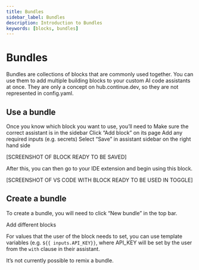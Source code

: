 ```yaml
---
title: Bundles
sidebar_label: Bundles
description: Introduction to Bundles
keywords: [blocks, bundles]
---
```


# Bundles

Bundles are collections of blocks that are commonly used together. You can use them to add multiple building blocks to your custom AI code assistants at once. They are only a concept on hub.continue.dev, so they are not represented in config.yaml.

## Use a bundle

Once you know which block you want to use, you’ll need to
Make sure the correct assistant is in the sidebar
Click “Add block” on its page
Add any required inputs (e.g. secrets)
Select “Save” in assistant sidebar on the right hand side

[SCREENSHOT OF BLOCK READY TO BE SAVED]

After this, you can then go to your IDE extension and begin using this block.

[SCREENSHOT OF VS CODE WITH BLOCK READY TO BE USED IN TOGGLE]

## Create a bundle

To create a bundle, you will need to click “New bundle” in the top bar.

Add different blocks

For values that the user of the block needs to set, you can use template variables (e.g. `${{ inputs.API_KEY}}`, where API_KEY will be set by the user from the `with` clause in their assistant.

It’s not currently possible to remix a bundle.
